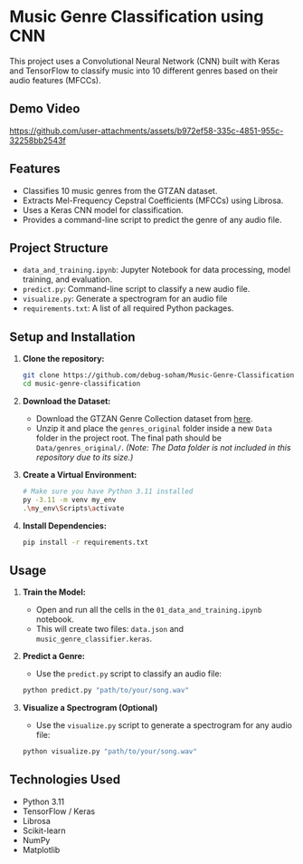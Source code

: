 # Music Genre Classification using CNN

This project uses a Convolutional Neural Network (CNN) built with Keras and TensorFlow to classify music into 10 different genres based on their audio features (MFCCs).

## Demo Video
https://github.com/user-attachments/assets/b972ef58-335c-4851-955c-32258bb2543f

## Features
- Classifies 10 music genres from the GTZAN dataset.
- Extracts Mel-Frequency Cepstral Coefficients (MFCCs) using Librosa.
- Uses a Keras CNN model for classification.
- Provides a command-line script to predict the genre of any audio file.

## Project Structure
- `data_and_training.ipynb`: Jupyter Notebook for data processing, model training, and evaluation.
- `predict.py`: Command-line script to classify a new audio file.
- `visualize.py`: Generate a spectrogram for an audio file
- `requirements.txt`: A list of all required Python packages.

## Setup and Installation
1.  **Clone the repository:**
    ```bash
    git clone https://github.com/debug-soham/Music-Genre-Classification.git
    cd music-genre-classification
    ```

2.  **Download the Dataset:**
    - Download the GTZAN Genre Collection dataset from [here](https://www.kaggle.com/datasets/andradaolteanu/gtzan-dataset-music-genre-classification).
    - Unzip it and place the `genres_original` folder inside a new `Data` folder in the project root. The final path should be `Data/genres_original/`.
    *(Note: The Data folder is not included in this repository due to its size.)*

3.  **Create a Virtual Environment:**
    ```bash
    # Make sure you have Python 3.11 installed
    py -3.11 -m venv my_env
    .\my_env\Scripts\activate
    ```

4.  **Install Dependencies:**
    ```bash
    pip install -r requirements.txt
    ```

## Usage
1.  **Train the Model:**
    - Open and run all the cells in the `01_data_and_training.ipynb` notebook.
    - This will create two files: `data.json` and `music_genre_classifier.keras`.

2.  **Predict a Genre:**
    - Use the `predict.py` script to classify an audio file:
    ```bash
    python predict.py "path/to/your/song.wav"
    ```
3. **Visualize a Spectrogram (Optional)**
    - Use the `visualize.py` script to generate a spectrogram for any audio file:
    ```bash
    python visualize.py "path/to/your/song.wav"

## Technologies Used
- Python 3.11
- TensorFlow / Keras
- Librosa
- Scikit-learn
- NumPy
- Matplotlib
